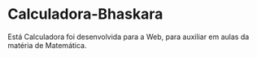 # Calculadora-Bhaskara
Está Calculadora foi desenvolvida para a Web, para auxiliar em aulas da matéria de Matemática.
